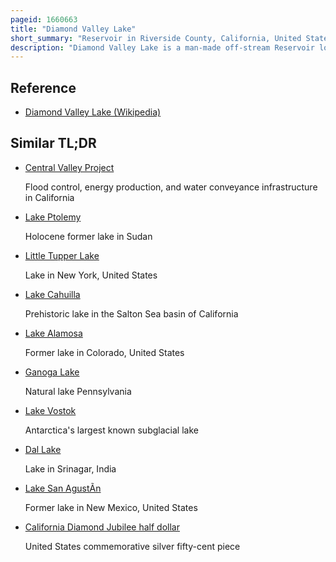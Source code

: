 ```yaml
---
pageid: 1660663
title: "Diamond Valley Lake"
short_summary: "Reservoir in Riverside County, California, United States"
description: "Diamond Valley Lake is a man-made off-stream Reservoir located near hemet California Usa. It is one of the largest Reservoirs in southern California and one of the new. It has a capacity of 800,000 acre-feet . The Lake nearly doubled the Area's Surface Water Storage Capacity and provided additional Water Supplies for Drought Peak Summer and Emergency Needs."
---
```


## Reference

- [Diamond Valley Lake (Wikipedia)](https://en.wikipedia.org/?curid=1660663)

## Similar TL;DR

- [Central Valley Project](/tldr/en/central-valley-project)

  Flood control, energy production, and water conveyance infrastructure in California

- [Lake Ptolemy](/tldr/en/lake-ptolemy)

  Holocene former lake in Sudan

- [Little Tupper Lake](/tldr/en/little-tupper-lake)

  Lake in New York, United States

- [Lake Cahuilla](/tldr/en/lake-cahuilla)

  Prehistoric lake in the Salton Sea basin of California

- [Lake Alamosa](/tldr/en/lake-alamosa)

  Former lake in Colorado, United States

- [Ganoga Lake](/tldr/en/ganoga-lake)

  Natural lake Pennsylvania

- [Lake Vostok](/tldr/en/lake-vostok)

  Antarctica's largest known subglacial lake

- [Dal Lake](/tldr/en/dal-lake)

  Lake in Srinagar, India

- [Lake San AgustÃ­n](/tldr/en/lake-san-agustin)

  Former lake in New Mexico, United States

- [California Diamond Jubilee half dollar](/tldr/en/california-diamond-jubilee-half-dollar)

  United States commemorative silver fifty-cent piece
